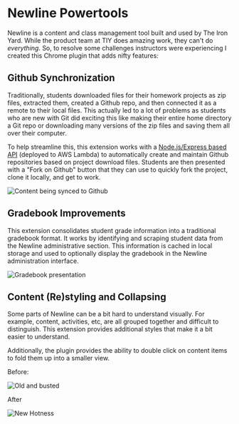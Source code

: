 # Newline Powertools

Newline is a content and class management tool built and used by The Iron Yard. While the product team at TIY does amazing work, they can't do _everything_. So, to resolve some challenges instructors were experiencing I created this Chrome plugin that adds nifty features:

## Github Synchronization
Traditionally, students downloaded files for their homework projects as zip files, extracted them, created a Github repo, and then connected it as a remote to their local files. This actually led to a lot of problems as students who are new with Git did exciting this like making their entire home directory a Git repo or downloading many versions of the zip files and saving them all over their computer.

To help streamline this, this extension works with a [Node.js/Express based API](https://github.com/dhughes/newline-powertools-api) (deployed to AWS Lambda) to automatically create and maintain Github repositories based on project download files. Students are then presented with a "Fork on Github" button that they can use to quickly fork the project, clone it locally, and get to work.

![Content being synced to Github](../blob/master/images/sync-to-github.gif?raw=true)

## Gradebook Improvements
This extension consolidates student grade information into a traditional gradebook format. It works by identifying and scraping student data from the Newline administrative section. This information is cached in local storage and used to optionally display the gradebook in the Newline administration interface.

![Gradebook presentation](../blob/master/images/gradebook.png?raw=true)

## Content (Re)styling and Collapsing
Some parts of Newline can be a bit hard to understand visually. For example, content, activities, etc, are all grouped together and difficult to distinguish. This extension provides additional styles that make it a bit easier to understand.

Additionally, the plugin provides the ability to double click on content items to fold them up into a smaller view.

Before:

![Old and busted](../blob/master/images/content-before.png?raw=true)

After

![New Hotness](../blob/master/images/collapse-content.gif?raw=true)
